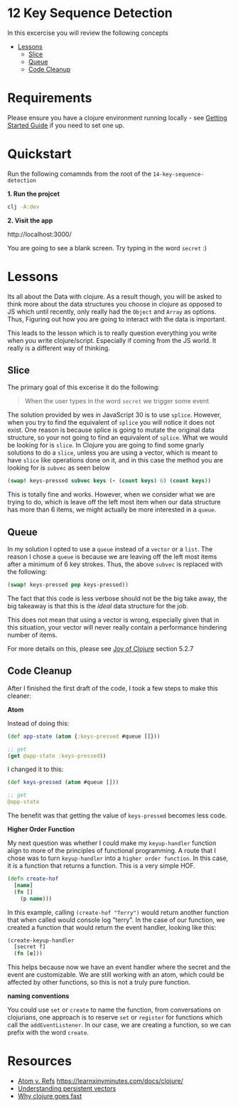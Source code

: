 # 12 Key Sequence Detection

In this excercise you will review the following concepts

- [Lessons](#lessons)
  - [Slice](#slice)
  - [Queue](#queue)
  - [Code Cleanup](#code-cleanup)

# Requirements

Please ensure you have a clojure environment running locally - see [Getting Started Guide](https://github.com/tkjone/clojurescript-30#getting-started) if you need to set one up.

# Quickstart

Run the following comamnds from the root of the `14-key-sequence-detection`

**1. Run the projcet**

```bash
clj -A:dev
```

**2. Visit the app**

http://localhost:3000/

You are going to see a blank screen. Try typing in the word `secret` :)

# Lessons

Its all about the Data with clojure. As a result though, you will be asked to think more about the data structures you choose in clojure as opposed to JS which until recently, only really had the `Object` and `Array` as options. Thus, Figuring out how you are going to interact with the data is important.

This leads to the lesson which is to really question everything you write when you write clojure/script. Especially if coming from the JS world. It really is a different way of thinking.

## Slice

The primary goal of this excerise it do the following:

> When the user types in the word `secret` we trigger some event

The solution provided by wes in JavaScript 30 is to use `splice`. However, when you try to find the equivalent of `splice` you will notice it does not exist. One reason is because splice is going to mutate the original data structure, so your not going to find an equivalent of `splice`. What we would be looking for is `slice`. In Clojure you are going to find some gnarly solutions to do a `slice`, unless you are using a vector, which is meant to have `slice` like operations done on it, and in this case the method you are looking for is `subvec` as seen below

```clojure
(swap! keys-pressed subvec keys (- (count keys) 6) (count keys))
```

This is totally fine and works. However, when we consider what we are trying to do, which is leave off the left most item when our data structure has more than 6 items, we might actually be more interested in a `queue`.

## Queue

In my solution I opted to use a `queue` instead of a `vector` or a `list`. The reason I chose a `queue` is because we are leaving off the left most items after a minimum of 6 key strokes. Thus, the above `subvec` is replaced with the following:

```clojure
(swap! keys-pressed pop keys-pressed))
```

The fact that this code is less verbose should not be the big take away, the big takeaway is that this is the _ideal_ data structure for the job.

This does not mean that using a vector is wrong, especially given that in this situation, your vector will never really contain a performance hindering number of items.

For more details on this, please see [Joy of Clojure](https://www.manning.com/books/the-joy-of-clojure-second-edition) section 5.2.7

## Code Cleanup

After I finished the first draft of the code, I took a few steps to make this cleaner:

**Atom**

Instead of doing this:

```clojure
(def app-state (atom {:keys-pressed #queue []}))

;; get
(get @app-state :keys-pressed))
```

I changed it to this:

```clojure
(def keys-pressed (atom #queue []))

;; get
@app-state
```

The benefit was that getting the value of `keys-pressed` becomes less code.

**Higher Order Function**

My next question was whether I could make my `keyup-handler` function align to more of the principles of functional programming. A route that I chose was to turn `keyup-handler` into a `higher order function`. In this case, it is a function that returns a function. This is a very simple HOF.

```clojure
(defn create-hof
  [name]
  (fn []
    (p name)))
```

In this example, calling `(create-hof "Terry")` would return another function that when called would console log "terry". In the case of our function, we created a function that would return the event handler, looking like this:

```clojure
(create-keyup-handler
  [secret f]
  (fn [e]))
```

This helps because now we have an event handler where the secret and the event are customizable. We are still working with an atom, which could be affected by other functions, so this is not a truly pure function.

**naming conventions**

You could use `set` or `create` to name the function, from conversations on clojurians, one approach is to reserve `set` or `register` for functions which call the `addEventListener`. In our case, we are creating a function, so we can prefix with the word `create`.

# Resources

- [Atom v. Refs](http://tarynsauer.tumblr.com/post/77631451200/clojure-should-i-use-atoms-or-refs)
  https://learnxinyminutes.com/docs/clojure/
- [Understanding persistent vectors](http://hypirion.com/musings/understanding-persistent-vector-pt-1)
- [Why clojure goes fast](http://clojure-goes-fast.com/)
